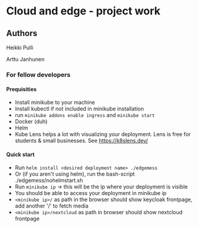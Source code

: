 # Cloud and edge - project work

## Authors

Heikki Pulli

Arttu Janhunen

### For fellow developers

#### Prequisities

* Install minikube to your machine
* Install kubectl if not included in minikube installation
* run `minikube addons enable ingress` and `minikube start`
* Docker (duh)
* Helm
* Kube Lens helps a lot with visualizing your deployment. Lens is free for students & small businesses. See https://k8slens.dev/ 

#### Quick start

* Run `helm install <desired deployment name> ./edgemess`
* Or (if you aren't using helm), run the bash-script ./edgemess/nohelmstart.sh
* Run `minikube ip` -> this will be the ip where your deployment is visible
* You should be able to access your deployment in minikube ip
* `<minikube ip>/` as path in the browser should show keycloak frontpage, add another '/' to fetch media
* `<minikube ip>/nextcloud` as path in browser should show nextcloud frontpage
